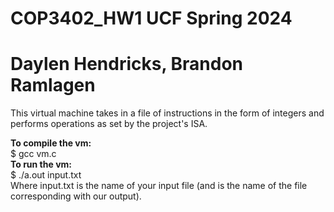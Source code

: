 # COP3402_HW1 UCF Spring 2024
# Daylen Hendricks, Brandon Ramlagen
This virtual machine takes in a file of instructions in the form of integers and performs operations as set by the project's ISA.

**To compile the vm:**  
$ gcc vm.c  
**To run the vm:**  
$ ./a.out input.txt  
Where input.txt is the name of your input file (and is the name of the file corresponding with our output).
